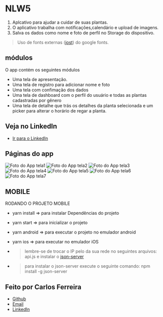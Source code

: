 # NLW5 
1. Aplcativo para ajudar a cuidar de suas plantas.
2. O aplicativo trabalha com notificações,calendário e upload de imagens.
3. Salva os dados como nome e foto de perfil no Storage do dispositivo.
> Uso de fonts externas ([jost](https://fonts.google.com/specimen/Jost)) do google fonts.

## módulos

O app contém os seguintes módulos

* Uma tela de apresentação.
* Uma tela de registro para adicionar nome e foto
* Uma tela com confimação dos dados
* Uma tela de dashboard com o perfil do usuário e todas as plantas cadastradas por gênero  
* Uma tela de detalhe que trás os detalhes da planta selecionada e um picker para alterar o horário de regar a planta. 

## Veja no LinkedIn
* [Ir para o LinkedIn](https://www.linkedin.com/posts/carlos-ferreira-4b2ba219a_milhaextra-reactnative-nlw5-activity-6791517217042264064-hzv6)

## Páginas do app
![Foto do App tela1](https://github.com/CarlosSTS/NLW5/blob/master/images/screen1.png)
![Foto do App tela2](https://github.com/CarlosSTS/NLW5/blob/master/images/screen2.png)
![Foto do App tela3](https://github.com/CarlosSTS/NLW5/blob/master/images/screen3.png)
![Foto do App tela4](https://github.com/CarlosSTS/NLW5/blob/master/images/screen4.png)
![Foto do App tela5](https://github.com/CarlosSTS/NLW5/blob/master/images/screen5.png)
![Foto do App tela6](https://github.com/CarlosSTS/NLW5/blob/master/images/screen6.png)
![Foto do App tela7](https://github.com/CarlosSTS/NLW5/blob/master/images/screen7.png)

## MOBILE
RODANDO O PROJETO MOBILE
* yarn install => para instalar Dependências do projeto
* yarn start => para inicializar o projeto
* yarn android => para executar o projeto no emulador android
* yarn ios => para executar no emulador iOS
* > lembre-se de trocar o IP pelo da sua rede no seguintes arquivos: api.js e instalar o [json-server](https://github.com/typicode/json-server)

* > para instalar o json-server execute o seguinte comando: npm install -g json-server

## Feito por Carlos Ferreira
* [Github](https://www.github.com/CarlosSTS)
* [Email](mailto://carlossts826@gmail.com)
* [LinkedIn](https://www.linkedin.com/in/carlos-ferreira-4b2ba219a/)
